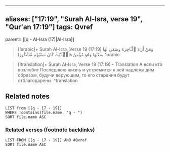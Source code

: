 
---
aliases: ["17:19", "Surah Al-Isra, verse 19", "Qur'an 17:19"]
tags: Qvref
---

parent:: [[q - Al-Isra (17)|Al-Isra]]

> [!arabic]+ Surah Al-Isra, Verse 19 (17:19)
> <span class="quran-arabic">وَمَنْ أَرَادَ ٱلْـَٔاخِرَةَ وَسَعَىٰ لَهَا سَعْيَهَا وَهُوَ مُؤْمِنٌ فَأُو۟لَـٰٓئِكَ كَانَ سَعْيُهُم مَّشْكُورًا</span>
^arabic

> [!translation]+ Surah Al-Isra, Verse 19 (17:19) - Translation
> А если кто возлюбит Последнюю жизнь и устремится к ней надлежащим образом, будучи верующим, то его старания будут отблагодарены.
^translation



## Related notes
```dataview
LIST from [[q - 17 - 19]]
WHERE !contains(file.name, "q - ")
SORT file.name ASC
```

### Related verses (footnote backlinks)
```dataview
LIST FROM [[q - 17 - 19]] AND #Qvref
SORT file.name ASC
```

